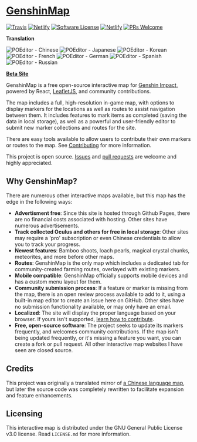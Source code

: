 # [GenshinMap](https://genshinmap.github.io/)

[![Travis](https://travis-ci.org/GenshinMap/genshinmap.github.io.svg?branch=master)](https://travis-ci.org/github/GenshinMap/genshinmap.github.io/)
[![Netlify](https://img.shields.io/netlify/e37c5eca-62e5-480d-922b-301ab8c4994a?label=beta%20build)](https://genshin-map-beta.netlify.app/)
[![Software License](https://img.shields.io/badge/license-GPLv3-green.svg)](https://github.com/GenshinMap/genshinmap.github.io/blob/master/LICENSE.md)
[![Netlify](https://img.shields.io/netlify/e37c5eca-62e5-480d-922b-301ab8c4994a?label=beta%20build)](https://genshin-map-beta.netlify.app/)
[![PRs Welcome](https://img.shields.io/badge/PRs-welcome-brightgreen.svg)](https://github.com/GenshinMap/genshinmap.github.io/wiki/Contributing)

__Translation__

![POEditor - Chinese](https://img.shields.io/poeditor/progress/394831/zh-CN?token=1362c61f5ab09d3fb015f19e77e437f1)
![POEditor - Japanese](https://img.shields.io/poeditor/progress/394831/ja?token=1362c61f5ab09d3fb015f19e77e437f1)
![POEditor - Korean](https://img.shields.io/poeditor/progress/394831/ko?token=1362c61f5ab09d3fb015f19e77e437f1)
![POEditor - French](https://img.shields.io/poeditor/progress/394831/fr?token=1362c61f5ab09d3fb015f19e77e437f1)
![POEditor - German](https://img.shields.io/poeditor/progress/394831/de?token=1362c61f5ab09d3fb015f19e77e437f1)
![POEditor - Spanish](https://img.shields.io/poeditor/progress/394831/es?token=1362c61f5ab09d3fb015f19e77e437f1)
![POEditor - Russian](https://img.shields.io/poeditor/progress/394831/ru?token=1362c61f5ab09d3fb015f19e77e437f1)

__[Beta Site](https://genshin-map-beta.netlify.app/)__

GenshinMap is a free open-source interactive map for [Genshin Impact](https://genshin.mihoyo.com/), powered by React, [LeafletJS](https://leafletjs.com/reference-1.7.1.html), and community contributions.

The map includes a full, high-resolution in-game map, with options to display markers for the locations as well as routes to assist navigation between them. It includes features to mark items as completed (saving the data in local storage), as well as a powerful and user-friendly editor to submit new marker collections and routes for the site.

There are easy tools available to allow users to contribute their own markers or routes to the map. See [Contributing](https://github.com/GenshinMap/genshinmap.github.io/wiki/Contributing) for more information.

This project is open source. [Issues](https://github.com/GenshinMap/genshinmap.github.io/issues) and [pull requests](https://github.com/GenshinMap/genshinmap.github.io/pulls) are welcome and highly appreciated.

## Why GenshinMap?

There are numerous other interactive maps available, but this map has the edge in the following ways:

- **Advertisment free**: Since this site is hosted through Github Pages, there are no financial costs associated with hosting. Other sites have numerous advertisements.
- **Track collected Oculus and others for free in local storage**: Other sites may require a 'pro' subscription or even Chinese credentials to allow you to track your progress.
- **Newest features**: Bamboo shoots, loach pearls, magical crystal chunks, meteorites, and more before other maps.
- **Routes**: GenshinMap is the only map which includes a dedicated tab for community-created farming routes, overlayed with existing markers.
- **Mobile compatible**: GenshinMap officially supports mobile devices and has a custom menu layout for them.
- **Community submission process**: If a feature or marker is missing from the map, there is an open review process available to add to it, using a built-in map editor to create an issue here on GitHub. Other sites have no submission functionality available, or may only have an email.
- **Localized**: The site will display the proper language based on your browser. If yours isn't supported, [learn how to contribute](https://github.com/GenshinMap/genshinmap.github.io/wiki/Contributing#how-to-localize-the-site).
- **Free, open-source software**: The project seeks to update its markers frequently, and welcomes community contributions. If the map isn't being updated frequently, or it's missing a feature you want, you can create a fork or pull request. All other interactive map websites I have seen are closed source.

## Credits

This project was originally a translated mirror of [a Chinese language map](http://www.yuanshen.site/), but later the source code was completely rewritten to facilitate expansion and feature enhancements.

## Licensing

This interactive map is distributed under the GNU General Public License v3.0 license. Read `LICENSE.md` for more information.
